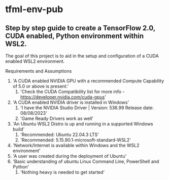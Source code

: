 # tfml-env-pub

## Step by step guide to create a TensorFlow 2.0, CUDA enabled, Python environment within WSL2.


The goal of this project is to aid in the setup and configuration of a CUDA enabled WSL2 environment.


Requirements and Assumptions
1. 'A CUDA enabled NVIDIA GPU with a recommended Compute Capability of 5.0 or above is present.'
    1. 'Check the CUDA Compatibility list for more info - https://developer.nvidia.com/cuda-gpus'
1. 'A CUDA enabled NVIDIA driver is installed in Windows'
    1. 'I have the NVIDIA Studio Driver | Version: 536.99 Release date: 08/08/2023'
    1. 'Game Ready Drivers work as well'
1. 'An Ubuntu WSL2 Distro is up and running in a supported Windows build'
    1. 'Recommended: Ubuntu 22.04.3 LTS'
    1. 'Recommended: 5.15.90.1-microsoft-standard-WSL2'
1. 'Network/Internet is available within Windows and the WSL2 environment'
1. 'A user was created during the deployment of Ubuntu'
1. 'Basic understanding of ubuntu Linux Command Line, PowerShell and Python'
    1. 'Nothing heavy is needed to get started'
    
